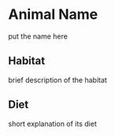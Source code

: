 # Animal Name
put the name here

## Habitat
brief description of the habitat

## Diet
short explanation of its diet